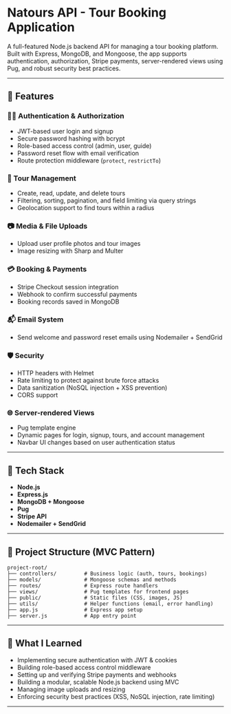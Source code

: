 # Natours API - Tour Booking Application

A full-featured Node.js backend API for managing a tour booking platform. Built with Express, MongoDB, and Mongoose, the app supports authentication, authorization, Stripe payments, server-rendered views using Pug, and robust security best practices.

---

## 🚀 Features

### 🧑‍💻 Authentication & Authorization

- JWT-based user login and signup
- Secure password hashing with bcrypt
- Role-based access control (admin, user, guide)
- Password reset flow with email verification
- Route protection middleware (`protect`, `restrictTo`)

### 🧭 Tour Management

- Create, read, update, and delete tours
- Filtering, sorting, pagination, and field limiting via query strings
- Geolocation support to find tours within a radius

### 📷 Media & File Uploads

- Upload user profile photos and tour images
- Image resizing with Sharp and Multer

### 💳 Booking & Payments

- Stripe Checkout session integration
- Webhook to confirm successful payments
- Booking records saved in MongoDB

### 📬 Email System

- Send welcome and password reset emails using Nodemailer + SendGrid

### 🛡️ Security

- HTTP headers with Helmet
- Rate limiting to protect against brute force attacks
- Data sanitization (NoSQL injection + XSS prevention)
- CORS support

### 🌐 Server-rendered Views

- Pug template engine
- Dynamic pages for login, signup, tours, and account management
- Navbar UI changes based on user authentication status

---

## 🧱 Tech Stack

- **Node.js**
- **Express.js**
- **MongoDB + Mongoose**
- **Pug**
- **Stripe API**
- **Nodemailer + SendGrid**

---

## 📁 Project Structure (MVC Pattern)

```
project-root/
├── controllers/         # Business logic (auth, tours, bookings)
├── models/              # Mongoose schemas and methods
├── routes/              # Express route handlers
├── views/               # Pug templates for frontend pages
├── public/              # Static files (CSS, images, JS)
├── utils/               # Helper functions (email, error handling)
├── app.js               # Express app setup
├── server.js            # App entry point
```

---

## 🧠 What I Learned

- Implementing secure authentication with JWT & cookies
- Building role-based access control middleware
- Setting up and verifying Stripe payments and webhooks
- Building a modular, scalable Node.js backend using MVC
- Managing image uploads and resizing
- Enforcing security best practices (XSS, NoSQL injection, rate limiting)

---
